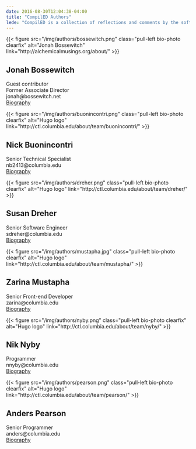 ```yaml
---
date: 2016-08-30T12:04:38-04:00
title: "CompilED Authors"
lede: "CompilED is a collection of reflections and comments by the software developers at Columbia's Center for Teaching and Learning (CTL). These views are rooted in our professional and personal experiences developing educational technology. This blog is directed at hackers, programmers, designers, and architects of all flavors, but everyone is welcome."
---
```


<div class="row">
	<div class="col-sm-6 clearfix bio-author">
		{{< figure src="/img/authors/bossewitch.png" class="pull-left bio-photo clearfix" alt="Jonah Bossewitch" link="http://alchemicalmusings.org/about/" >}}
		<h2>Jonah Bossewitch</h2>
		<p>Guest contributor<br />Former Associate Director<br />
		jonah@bossewitch.net<br />
		<a href="http://alchemicalmusings.org/about/" target="_blank">Biography</a></p>
	</div>
	<div class="col-sm-6 clearfix bio-author">
		{{< figure src="/img/authors/buonincontri.png" class="pull-left bio-photo clearfix" alt="Hugo logo" link="http://ctl.columbia.edu/about/team/buonincontri/" >}}
		<h2>Nick Buonincontri</h2>
		<p>Senior Technical Specialist<br />
		nb2413@columbia.edu<br />
		<a href="http://ctl.columbia.edu/about/team/buonincontri/" target="_blank">Biography</a></p>
	</div>
</div>

<div class="row">
	<div class="col-sm-6 clearfix bio-author">
		{{< figure src="/img/authors/dreher.png" class="pull-left bio-photo clearfix" alt="Hugo logo" link="http://ctl.columbia.edu/about/team/dreher/" >}}
		<h2>Susan Dreher</h2>
		<p>Senior Software Engineer<br />
		sdreher@columbia.edu<br />
		<a href="http://ctl.columbia.edu/about/team/dreher/" target="_blank">Biography</a></p>
	</div>
	<div class="col-sm-6 clearfix bio-author">
		{{< figure src="/img/authors/mustapha.jpg" class="pull-left bio-photo clearfix" alt="Hugo logo" link="http://ctl.columbia.edu/about/team/mustapha/" >}}
		<h2>Zarina Mustapha</h2>
		<p>Senior Front-end Developer<br />
		zarina@columbia.edu<br />
		<a href="http://ctl.columbia.edu/about/team/mustapha/" target="_blank">Biography</a></p>
	</div>
</div>


<div class="row">
	<div class="col-sm-6 clearfix bio-author">
		{{< figure src="/img/authors/nyby.png" class="pull-left bio-photo clearfix" alt="Hugo logo" link="http://ctl.columbia.edu/about/team/nyby/" >}}
		<h2>Nik Nyby</h2>
		<p>Programmer<br />
		nnyby@columbia.edu<br />
		<a href="http://ctl.columbia.edu/about/team/nyby/" target="_blank">Biography</a></p>
	</div>
	<div class="col-sm-6 clearfix bio-author">
		{{< figure src="/img/authors/pearson.png" class="pull-left bio-photo clearfix" alt="Hugo logo" link="http://ctl.columbia.edu/about/team/pearson/" >}}
		<h2>Anders Pearson</h2>
		<p>Senior Programmer<br />
		anders@columbia.edu<br />
		<a href="http://ctl.columbia.edu/about/team/pearson/" target="_blank">Biography</a></p>
	</div>
</div>
